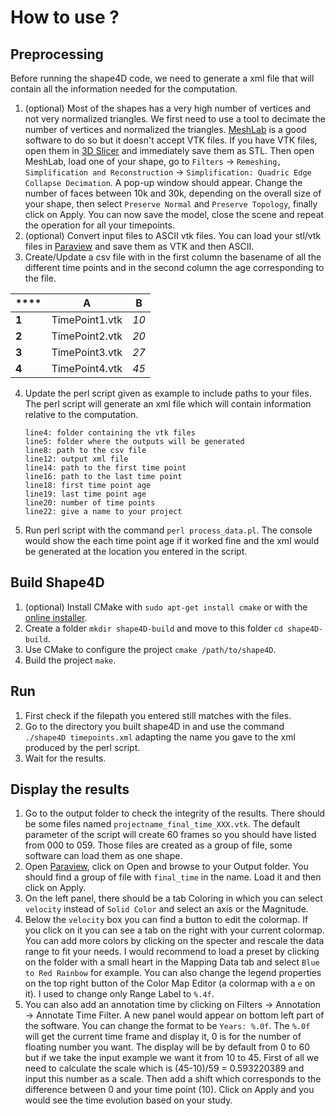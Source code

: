 # How to use ?
## Preprocessing

Before running the shape4D code, we need to generate a xml file that will contain all the information needed for the computation.
1. (optional) Most of the shapes has a very high number of vertices and not very normalized triangles. We first need to use a tool to decimate the number of vertices and normalized the triangles. [MeshLab](http://www.meshlab.net/#download) is a good software to do so but it doesn't accept VTK files. If you have VTK files, open them in [3D Slicer](http://download.slicer.org/) and immediately save them as STL. Then open MeshLab, load one of your shape, go to `Filters` -> `Remeshing, Simplification and Reconstruction` -> `Simplification: Quadric Edge Collapse Decimation`. A pop-up window should appear. Change the number of faces between 10k and 30k, depending on the overall size of your shape, then select `Preserve Normal` and `Preserve Topology`, finally click on Apply. You can now save the model, close the scene and repeat the operation for all your timepoints.
2. (optional) Convert input files to ASCII vtk files. You can load your stl/vtk files in [Paraview](https://www.paraview.org/download/) and save them as VTK and then ASCII.
3. Create/Update a csv file with in the first column the basename of all the different time points and in the second column the age corresponding to the file.

**** | **A** | **B**
--- | --- | ---
**1** | TimePoint1.vtk | *10*
**2** | TimePoint2.vtk | *20*
**3** | TimePoint3.vtk | *27*
**4** | TimePoint4.vtk | *45*

4. Update the perl script given as example to include paths to your files. The perl script will generate an xml file which will contain information relative to the computation.

       line4: folder containing the vtk files
       line5: folder where the outputs will be generated
       line8: path to the csv file
       line12: output xml file
       line14: path to the first time point
       line16: path to the last time point
       line18: first time point age
       line19: last time point age
       line20: number of time points
       line22: give a name to your project
       
5. Run perl script with the command `perl process_data.pl`. The console would show the each time point age if it worked fine and the xml would be generated at the location you entered in the script.

## Build Shape4D
1. (optional) Install CMake with `sudo apt-get install cmake` or with the [online installer](https://cmake.org/files/v3.8/cmake-3.8.2-Linux-x86_64.sh).
2. Create a folder `mkdir shape4D-build` and move to this folder `cd shape4D-build`.
3. Use CMake to configure the project `cmake /path/to/shape4D`.
4. Build the project `make`.

## Run
1. First check if the filepath you entered still matches with the files.
2. Go to the directory you built shape4D in and use the command `./shape4D timepoints.xml` adapting the name you gave to the xml produced by the perl script.
3. Wait for the results.

## Display the results
1. Go to the output folder to check the integrity of the results. There should be some files named `projectname_final_time_XXX.vtk`. The default parameter of the script will create 60 frames so you should have listed from 000 to 059. Those files are created as a group of file, some software can load them as one shape.
2. Open [Paraview](https://www.paraview.org/download/), click on Open and browse to your Output folder. You should find a group of file with `final_time` in the name. Load it and then click on Apply.
3. On the left panel, there should be a tab Coloring in which you can select `velocity` instead of `Solid Color` and select an axis or the Magnitude.
4. Below the `velocity` box you can find a button to edit the colormap. If you click on it you can see a tab on the right with your current colormap. You can add more colors by clicking on the specter and rescale the data range to fit your needs. I would recommend to load a preset by clicking on the folder with a small heart in the Mapping Data tab and select `Blue to Red Rainbow` for example. You can also change the legend properties on the top right button of the Color Map Editor (a colormap with a `e` on it). I used to change only Range Label to `%.4f`.
5. You can also add an annotation time by clicking on Filters -> Annotation -> Annotate Time Filter. A new panel would appear on bottom left part of the software. You can change the format to be `Years: %.0f`. The `%.0f` will get the current time frame and display it, 0 is for the number of floating number you want. The display will be by default from 0 to 60 but if we take the input example we want it from 10 to 45. First of all we need to calculate the scale which is (45-10)/59 = 0.593220389 and input this number as a scale. Then add a shift which corresponds to the difference between 0 and your time point (10). Click on Apply and you would see the time evolution based on your study. 
